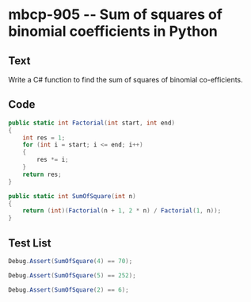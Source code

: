 # mbcp-905 -- Sum of squares of binomial coefficients in Python

## Text

Write a C# function to find the sum of squares of binomial co-efficients.

## Code

```csharp
public static int Factorial(int start, int end) 
{ 
    int res = 1; 
    for (int i = start; i <= end; i++) 
    { 
        res *= i; 
    } 
    return res; 
} 

public static int SumOfSquare(int n) 
{ 
    return (int)(Factorial(n + 1, 2 * n) / Factorial(1, n)); 
}
```

## Test List

```csharp
Debug.Assert(SumOfSquare(4) == 70);
```

```csharp
Debug.Assert(SumOfSquare(5) == 252);
```

```csharp
Debug.Assert(SumOfSquare(2) == 6);
```
